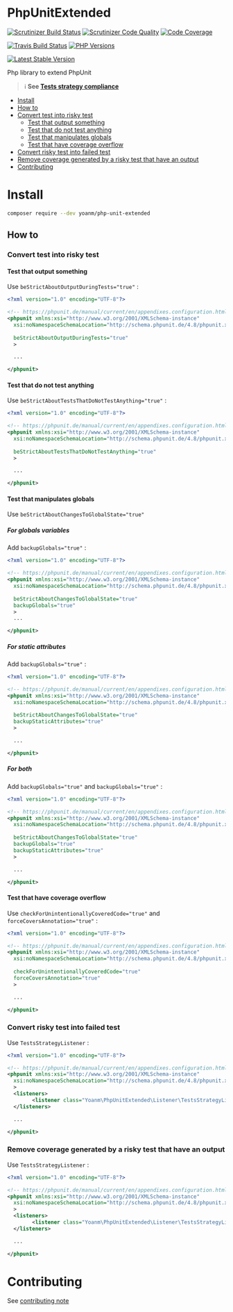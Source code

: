 # PhpUnitExtended
[![Scrutinizer Build Status](https://img.shields.io/scrutinizer/build/g/yoanm/PhpUnitExtended.svg?label=Scrutinizer)](https://scrutinizer-ci.com/g/yoanm/PhpUnitExtended/?branch=master) [![Scrutinizer Code Quality](https://img.shields.io/scrutinizer/g/yoanm/PhpUnitExtended.svg?label=Code%20quality)](https://scrutinizer-ci.com/g/yoanm/PhpUnitExtended/?branch=master) [![Code Coverage](https://img.shields.io/scrutinizer/coverage/g/yoanm/PhpUnitExtended.svg?label=Coverage)](https://scrutinizer-ci.com/g/yoanm/PhpUnitExtended/?branch=master)

[![Travis Build Status](https://img.shields.io/travis/yoanm/PhpUnitExtended/master.svg?label=travis)](https://travis-ci.org/yoanm/PhpUnitExtended) [![PHP Versions](https://img.shields.io/badge/php-5.5%20%2F%205.6%20%2F%207.0-8892BF.svg)](https://php.net/)

[![Latest Stable Version](https://img.shields.io/packagist/v/yoanm/php-unit-extended.svg)](https://packagist.org/packages/yoanm/php-unit-extended)

Php library to extend PhpUnit
> :information_source: **See [Tests strategy compliance](./TESTS_STRATEGY_COMPLIANCE.md)**

 * [Install](#install)
 * [How to](#how-to)
  * [Convert test into risky test](#how-to-convert-to-risky-test)
    * [Test that output something](#how-to-convert-to-risky-test-test-with-output)
    * [Test that do not test anything](#how-to-convert-to-risky-test-test-tests-nothing)
    * [Test that manipulates globals](#how-to-convert-to-risky-test-test-manipulates-globals)
    * [Test that have coverage overflow](#how-to-convert-to-risky-test-test-with-coverage-overflow)
  * [Convert risky test into failed test](#how-to-risky-to-failed)
  * [Remove coverage generated by a risky test that have an output](#how-to-remove-coverage-risky-output)
 * [Contributing](#contributing)

# Install
```bash
composer require --dev yoanm/php-unit-extended
```

## How to

<a name="how-to-convert-to-risky-test"></a>
### Convert test into risky test
<a name="how-to-convert-to-risky-test-test-with-output"></a>
#### Test that output something
Use `beStrictAboutOutputDuringTests="true"` :
```xml
<?xml version="1.0" encoding="UTF-8"?>

<!-- https://phpunit.de/manual/current/en/appendixes.configuration.html -->
<phpunit xmlns:xsi="http://www.w3.org/2001/XMLSchema-instance"
  xsi:noNamespaceSchemaLocation="http://schema.phpunit.de/4.8/phpunit.xsd"
  
  beStrictAboutOutputDuringTests="true"
  >

  ...

</phpunit>
```

<a name="how-to-convert-to-risky-test-test-tests-nothing"></a>
#### Test that do not test anything
Use `beStrictAboutTestsThatDoNotTestAnything="true"` :
```xml
<?xml version="1.0" encoding="UTF-8"?>

<!-- https://phpunit.de/manual/current/en/appendixes.configuration.html -->
<phpunit xmlns:xsi="http://www.w3.org/2001/XMLSchema-instance"
  xsi:noNamespaceSchemaLocation="http://schema.phpunit.de/4.8/phpunit.xsd"
  
  beStrictAboutTestsThatDoNotTestAnything="true"
  >

  ...

</phpunit>
```

<a name="how-to-convert-to-risky-test-test-manipulates-globals"></a>
#### Test that manipulates globals
Use `beStrictAboutChangesToGlobalState="true"`

<a name="how-to-convert-to-risky-test-test-manipulates-globals-variables"></a>
##### For globals variables
Add `backupGlobals="true"` :
```xml
<?xml version="1.0" encoding="UTF-8"?>

<!-- https://phpunit.de/manual/current/en/appendixes.configuration.html -->
<phpunit xmlns:xsi="http://www.w3.org/2001/XMLSchema-instance"
  xsi:noNamespaceSchemaLocation="http://schema.phpunit.de/4.8/phpunit.xsd"
  
  beStrictAboutChangesToGlobalState="true"
  backupGlobals="true"
  >
  ...

</phpunit>
```

<a name="how-to-convert-to-risky-test-test-manipulates-globals-attributes"></a>
##### For static attributes
Add `backupGlobals="true"` :
```xml
<?xml version="1.0" encoding="UTF-8"?>

<!-- https://phpunit.de/manual/current/en/appendixes.configuration.html -->
<phpunit xmlns:xsi="http://www.w3.org/2001/XMLSchema-instance"
  xsi:noNamespaceSchemaLocation="http://schema.phpunit.de/4.8/phpunit.xsd"
  
  beStrictAboutChangesToGlobalState="true"
  backupStaticAttributes="true"
  >

  ...

</phpunit>
```

<a name="how-to-convert-to-risky-test-test-manipulates-globals-all"></a>
##### For both
Add `backupGlobals="true"` and `backupGlobals="true"` :
```xml
<?xml version="1.0" encoding="UTF-8"?>

<!-- https://phpunit.de/manual/current/en/appendixes.configuration.html -->
<phpunit xmlns:xsi="http://www.w3.org/2001/XMLSchema-instance"
  xsi:noNamespaceSchemaLocation="http://schema.phpunit.de/4.8/phpunit.xsd"
  
  beStrictAboutChangesToGlobalState="true"
  backupGlobals="true"
  backupStaticAttributes="true"
  >

  ...

</phpunit>
```

<a name="how-to-convert-to-risky-test-test-with-coverage-overflow"></a>
#### Test that have coverage overflow
Use `checkForUnintentionallyCoveredCode="true"` and `forceCoversAnnotation="true"` :
```xml
<?xml version="1.0" encoding="UTF-8"?>

<!-- https://phpunit.de/manual/current/en/appendixes.configuration.html -->
<phpunit xmlns:xsi="http://www.w3.org/2001/XMLSchema-instance"
  xsi:noNamespaceSchemaLocation="http://schema.phpunit.de/4.8/phpunit.xsd"
  
  checkForUnintentionallyCoveredCode="true"
  forceCoversAnnotation="true"
  >

  ...

</phpunit>
```

<a name="how-to-risky-to-failed"></a>
### Convert risky test into failed test
Use `TestsStrategyListener`  :
```xml
<?xml version="1.0" encoding="UTF-8"?>

<!-- https://phpunit.de/manual/current/en/appendixes.configuration.html -->
<phpunit xmlns:xsi="http://www.w3.org/2001/XMLSchema-instance"
  xsi:noNamespaceSchemaLocation="http://schema.phpunit.de/4.8/phpunit.xsd"
  >
  <listeners>
        <listener class="Yoanm\PhpUnitExtended\Listener\TestsStrategyListener"/>
  </listeners>

  ...

</phpunit>
```

<a name="how-to-remove-coverage-risky-output"></a>
### Remove coverage generated by a risky test that have an output
Use `TestsStrategyListener`  :
```xml
<?xml version="1.0" encoding="UTF-8"?>

<!-- https://phpunit.de/manual/current/en/appendixes.configuration.html -->
<phpunit xmlns:xsi="http://www.w3.org/2001/XMLSchema-instance"
  xsi:noNamespaceSchemaLocation="http://schema.phpunit.de/4.8/phpunit.xsd"
  >
  <listeners>
        <listener class="Yoanm\PhpUnitExtended\Listener\TestsStrategyListener"/>
  </listeners>

  ...

</phpunit>
```

# Contributing
See [contributing note](./CONTRIBUTING.md)

